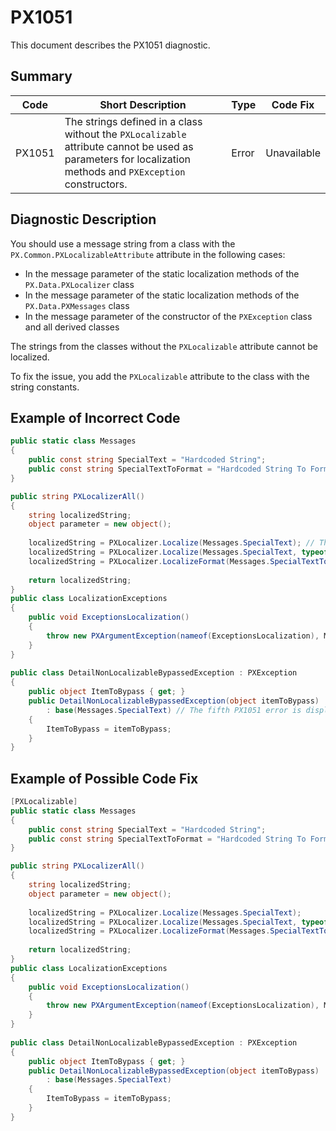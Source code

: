 # PX1051
This document describes the PX1051 diagnostic.

## Summary

| Code   | Short Description                                                                                                                                          | Type  | Code Fix    | 
| ------ | ---------------------------------------------------------------------------------------------------------------------------------------------------------- | ----- | ----------- | 
| PX1051 | The strings defined in a class without the `PXLocalizable` attribute cannot be used as parameters for localization methods and `PXException` constructors. | Error | Unavailable |

## Diagnostic Description
You should use a message string from a class with the `PX.Common.PXLocalizableAttribute` attribute in the following cases:

 - In the message parameter of the static localization methods of the `PX.Data.PXLocalizer` class
 - In the message parameter of the static localization methods of the `PX.Data.PXMessages` class
 - In the message parameter of the constructor of the `PXException` class and all derived classes

 The strings from the classes without the `PXLocalizable` attribute cannot be localized.

 To fix the issue, you add the `PXLocalizable` attribute to the class with the string constants.

## Example of Incorrect Code

```C#
public static class Messages
{
    public const string SpecialText = "Hardcoded String";
    public const string SpecialTextToFormat = "Hardcoded String To Format {0}";
}

public string PXLocalizerAll()
{
    string localizedString;
    object parameter = new object();
 
    localizedString = PXLocalizer.Localize(Messages.SpecialText); // The first PX1051 error is displayed for this line.
    localizedString = PXLocalizer.Localize(Messages.SpecialText, typeof(Messages).FullName); // The second PX1051 error is displayed for this line.
    localizedString = PXLocalizer.LocalizeFormat(Messages.SpecialTextToFormat, parameter); // The third PX1051 error is displayed for this line.
 
    return localizedString;
}
public class LocalizationExceptions
{
    public void ExceptionsLocalization()
    {
        throw new PXArgumentException(nameof(ExceptionsLocalization), Messages.SpecialText); // The fourth PX1051 error is displayed for this line.
    }
}
 
public class DetailNonLocalizableBypassedException : PXException
{
    public object ItemToBypass { get; }
    public DetailNonLocalizableBypassedException(object itemToBypass)
        : base(Messages.SpecialText) // The fifth PX1051 error is displayed for this line.
    {
        ItemToBypass = itemToBypass;
    }
}
```

## Example of Possible Code Fix

```C#
[PXLocalizable]
public static class Messages
{
    public const string SpecialText = "Hardcoded String";
    public const string SpecialTextToFormat = "Hardcoded String To Format {0}";
}

public string PXLocalizerAll()
{
    string localizedString;
    object parameter = new object();
 
    localizedString = PXLocalizer.Localize(Messages.SpecialText);
    localizedString = PXLocalizer.Localize(Messages.SpecialText, typeof(MyMessages).FullName);
    localizedString = PXLocalizer.LocalizeFormat(Messages.SpecialTextToFormat, parameter);
 
    return localizedString;
}
public class LocalizationExceptions
{
    public void ExceptionsLocalization()
    {
        throw new PXArgumentException(nameof(ExceptionsLocalization), Messages.SpecialText);
    }
}
 
public class DetailNonLocalizableBypassedException : PXException
{
    public object ItemToBypass { get; }
    public DetailNonLocalizableBypassedException(object itemToBypass)
        : base(Messages.SpecialText)
    {
        ItemToBypass = itemToBypass;
    }
}
```